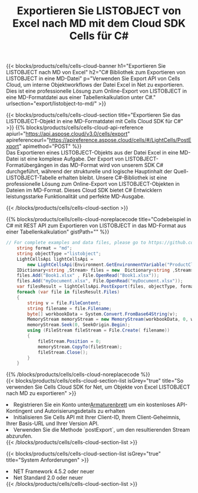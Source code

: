 ﻿---
title: Exportieren Sie LISTOBJECT von Excel nach MD mit dem Cloud SDK Cells für C#
description:  Aspose.Cells Cloud REST API unterstützt den Export von Dateien im {0}-Format in {1} mit {2}.
kwords:
howto:
---
{{< blocks/products/cells/cells-cloud-banner h1="Exportieren Sie LISTOBJECT nach MD von Excel" h2="C# Bibliothek zum Exportieren von LISTOBJECT in eine MD-Datei" p="Verwenden Sie Export API von Cells Cloud, um interne Objektworkflows der Datei Excel in Net zu exportieren. Dies ist eine professionelle Lösung zum Online-Export von LISTOBJECT in eine MD-Formatdatei aus einer Tabellenkalkulation unter C#." urlsection="export/listobject-to-md/" >}}

{{< blocks/products/cells/cells-cloud-section title="Exportieren Sie das LISTOBJECT-Objekt in eine MD-Formatdatei mit Cells Cloud SDK für C#" >}}
{{% blocks/products/cells/cells-cloud-api-reference apiurl="https://api.aspose.cloud/v3.0/cells/export" apireferenceurl="https://apireference.aspose.cloud/cells/#/LightCells/PostExport" apimethod="POST" %}}
<br/>
Das Exportieren eines LISTOBJECT-Objekts aus der Datei Excel in eine MD-Datei ist eine komplexe Aufgabe. Der Export von LISTOBJECT-Formatübergängen in das MD-Format wird von unserem SDK C# durchgeführt, während der strukturelle und logische Hauptinhalt der Quell-LISTOBJECT-Tabelle erhalten bleibt. Unsere C#-Bibliothek ist eine professionelle Lösung zum Online-Export von LISTOBJECT-Objekten in Dateien im MD-Format. Dieses Cloud SDK bietet C# Entwicklern leistungsstarke Funktionalität und perfekte MD-Ausgabe.

{{< /blocks/products/cells/cells-cloud-section >}}

{{% blocks/products/cells/cells-cloud-noreplacecode title="Codebeispiel in C# mit REST API zum Exportieren von LISTOBJECT in das MD-Format aus einer Tabellenkalkulation" gistPath="" %}}
  
```cs
// For complete examples and data files, please go to https://github.com/aspose-cells-cloud/aspose-cells-cloud-dotnet/
    string format = "md";
    string objectType ="listobject";
    LightCellsApi lightCellsApi =
        new LightCellsApi(Environment.GetEnvironmentVariable("ProductClientId"), Environment.GetEnvironmentVariable("ProductClientSecret"));
    IDictionary<string ,Stream> files = new  Dictionary<string ,Stream>();
    files.Add("Book1.xlsx" , File.OpenRead("Book1.xlsx"));
    files.Add("myDocument.xlsx", File.OpenRead("myDocument.xlsx"));
    var filesResult = lightCellsApi.PostExport(files, objectType, format);
    foreach (var file in filesResult.Files)
    {
        string v = file.FileContent;
        string filename = file.Filename;
        byte[] workbookData = System.Convert.FromBase64String(v);
        MemoryStream memoryStream = new MemoryStream(workbookData, 0, workbookData.Length);
        memoryStream.Seek(0, SeekOrigin.Begin);
        using (FileStream fileStream = File.Create( filename))
        {
            fileStream.Position = 0;
            memoryStream.CopyTo(fileStream);
            fileStream.Close();
        }
    }
```
   
{{% /blocks/products/cells/cells-cloud-noreplacecode %}}
<br/>
{{< blocks/products/cells/cells-cloud-section-list isGrey="true" title="So verwenden Sie Cells Cloud SDK for Net, um Objekte von Excel LISTOBJECT nach MD zu exportieren" >}}
<li> Registrieren Sie ein Konto unter<a href="https://dashboard.aspose.cloud/">Armaturenbrett</a> um ein kostenloses API-Kontingent und Autorisierungsdetails zu erhalten</li>
<li>Initialisieren Sie Cells API mit Ihrer Client-ID, Ihrem Client-Geheimnis, Ihrer Basis-URL und Ihrer Version API.</li>
<li>Verwenden Sie die Methode `postExport`, um den resultierenden Stream abzurufen.</li>
{{< /blocks/products/cells/cells-cloud-section-list >}}

{{< blocks/products/cells/cells-cloud-section-list isGrey="true" title="System Anforderungen" >}}
<li>NET Framework 4.5.2 oder neuer</li>
<li>Net Standard 2.0 oder neuer</li>
{{< /blocks/products/cells/cells-cloud-section-list >}}
